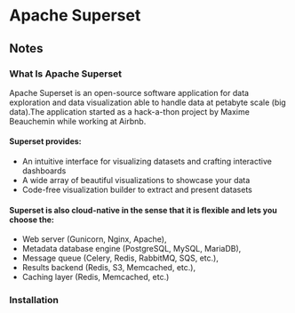 # Apache Superset

## Notes

### What Is Apache Superset

Apache Superset is an open-source software application for data exploration and data visualization able to handle data at petabyte scale (big data).The application started as a hack-a-thon project by Maxime Beauchemin while working at Airbnb. 

#### Superset provides:

- An intuitive interface for visualizing datasets and crafting interactive dashboards
- A wide array of beautiful visualizations to showcase your data
- Code-free visualization builder to extract and present datasets

#### Superset is also cloud-native in the sense that it is flexible and lets you choose the:

- Web server (Gunicorn, Nginx, Apache),
- Metadata database engine (PostgreSQL, MySQL, MariaDB),
- Message queue (Celery, Redis, RabbitMQ, SQS, etc.),
- Results backend (Redis, S3, Memcached, etc.),
- Caching layer (Redis, Memcached, etc.)

### Installation


